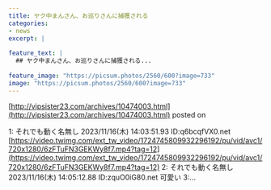 ```yaml
---
title: ヤク中まんさん、お巡りさんに捕獲される
categories:
- news
excerpt: |
  
feature_text: |
  ## ヤク中まんさん、お巡りさんに捕獲される...
  
feature_image: "https://picsum.photos/2560/600?image=733"
image: "https://picsum.photos/2560/600?image=733"
---
```


[http://vipsister23.com/archives/10474003.html](http://vipsister23.com/archives/10474003.html)
posted on 

<!--more-->

1: それでも動く名無し 2023/11/16(木) 14:03:51.93 ID:q6bcqfVX0.net [https://video.twimg.com/ext_tw_video/1724745809932296192/pu/vid/avc1/720x1280/6zFTuFN3GEKWy8f7.mp4?tag=12](https://video.twimg.com/ext_tw_video/1724745809932296192/pu/vid/avc1/720x1280/6zFTuFN3GEKWy8f7.mp4?tag=12) 2: それでも動く名無し 2023/11/16(木) 14:05:12.88 ID:zquO0iG80.net 可愛い 3:...
